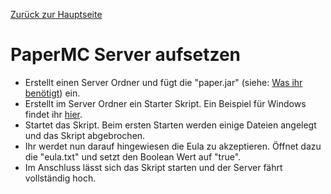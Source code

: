 [Zurück zur Hauptseite](../README.md)

# PaperMC Server aufsetzen

- Erstellt einen Server Ordner und fügt die "paper.jar"
  (siehe: [Was ihr benötigt](../docs/requirements.md)) ein.
- Erstellt im Server Ordner ein Starter Skript. Ein Beispiel für Windows findet ihr
  [hier](../server/start.sh).
- Startet das Skript. Beim ersten Starten werden einige Dateien angelegt und das Skript abgebrochen.
- Ihr werdet nun darauf hingewiesen die Eula zu akzeptieren. Öffnet dazu die "eula.txt" und setzt
  den Boolean Wert auf "true".
- Im Anschluss lässt sich das Skript starten und der Server fährt vollständig hoch.